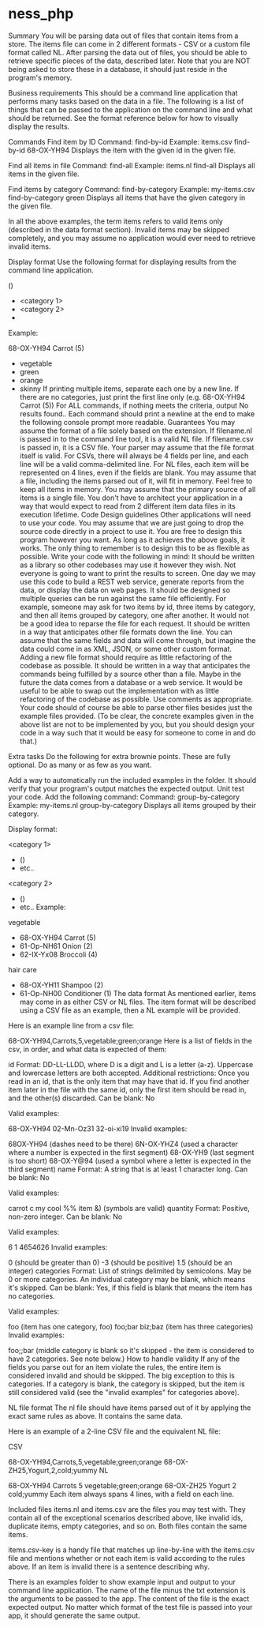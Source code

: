 # ness_php
Summary
You will be parsing data out of files that contain items from a store. The items file can come in 2 different formats - CSV or a custom file format called NL. After parsing the data out of files, you should be able to retrieve specific pieces of the data, described later. Note that you are NOT being asked to store these in a database, it should just reside in the program's memory.

Business requirements
This should be a command line application that performs many tasks based on the data in a file. The following is a list of things that can be passed to the application on the command line and what should be returned. See the format reference below for how to visually display the results.

Commands
Find item by ID
Command: <file> find-by-id <id>
Example: items.csv find-by-id 68-OX-YH94
Displays the item with the given id in the given file.

Find all items in file
Command: <file> find-all
Example: items.nl find-all
Displays all items in the given file.

Find items by category
Command: <file> find-by-category <category>
Example: my-items.csv find-by-category green
Displays all items that have the given category in the given file.

In all the above examples, the term items refers to valid items only (described in the data format section). Invalid items may be skipped completely, and you may assume no application would ever need to retrieve invalid items.

Display format
Use the following format for displaying results from the command line application.

<id> <name> (<quantity>)
- <category 1>
- <category 2>
- <category n...>
Example:

68-OX-YH94 Carrot (5)
- vegetable
- green
- orange
- skinny
If printing multiple items, separate each one by a new line.
If there are no categories, just print the first line only (e.g.	68-OX-YH94 Carrot (5))
For ALL commands, if nothing meets the criteria, output No results found..
Each command should print a newline at the end to make the following console prompt more readable.
Guarantees
You may assume the format of a file solely based on the extension. If filename.nl is passed in to the command line tool, it is a valid NL file. If filename.csv is passed in, it is a CSV file.
Your parser may assume that the file format itself is valid. For CSVs, there will always be 4 fields per line, and each line will be a valid comma-delimited line. For NL files, each item will be represented on 4 lines, even if the fields are blank.
You may assume that a file, including the items parsed out of it, will fit in memory. Feel free to keep all items in memory.
You may assume that the primary source of all items is a single file. You don't have to architect your application in a way that would expect to read from 2 different item data files in its execution lifetime.
Code Design guidelines
Other applications will need to use your code. You may assume that we are just going to drop the source code directly in a project to use it.
You are free to design this program however you want. As long as it achieves the above goals, it works. The only thing to remember is to design this to be as flexible as possible. Write your code with the following in mind:
It should be written as a library so other codebases may use it however they wish. Not everyone is going to want to print the results to screen. One day we may use this code to build a REST web service, generate reports from the data, or display the data on web pages.
It should be designed so multiple queries can be run against the same file efficiently. For example, someone may ask for two items by id, three items by category, and then all items grouped by category, one after another. It would not be a good idea to reparse the file for each request.
It should be written in a way that anticipates other file formats down the line. You can assume that the same fields and data will come through, but imagine the data could come in as XML, JSON, or some other custom format. Adding a new file format should require as little refactoring of the codebase as possible.
It should be written in a way that anticipates the commands being fulfilled by a source other than a file. Maybe in the future the data comes from a database or a web service. It would be useful to be able to swap out the implementation with as little refactoring of the codebase as possible.
Use comments as appropriate.
Your code should of course be able to parse other files besides just the example files provided.
(To be clear, the concrete examples given in the above list are not to be implemented by you, but you should design your code in a way such that it would be easy for someone to come in and do that.)

Extra tasks
Do the following for extra brownie points. These are fully optional. Do as many or as few as you want.

Add a way to automatically run the included examples in the folder. It should verify that your program's output matches the expected output.
Unit test your code.
Add the following command:
Command: <file> group-by-category
Example: my-items.nl group-by-category
Displays all items grouped by their category.

Display format:

<category 1>
- <id> <name> (<quantity>)
- etc..

<category 2>
- <id> <name> (<quantity>)
- etc..
Example:

vegetable
- 68-OX-YH94 Carrot (5)
- 61-Op-NH61 Onion (2)
- 62-IX-Yx08 Broccoli (4)

hair care
- 68-OX-YH11 Shampoo (2)
- 61-Op-NH00 Conditioner (1)
The data format
As mentioned earlier, items may come in as either CSV or NL files. The item format will be described using a CSV file as an example, then a NL example will be provided.

Here is an example line from a csv file:

68-OX-YH94,Carrots,5,vegetable;green;orange
Here is a list of fields in the csv, in order, and what data is expected of them:

id
Format: DD-LL-LLDD, where D is a digit and L is a letter (a-z). Uppercase and lowercase letters are both accepted.
Additional restrictions: Once you read in an id, that is the only item that may have that id. If you find another item later in the file with the same id, only the first item should be read in, and the other(s) discarded.
Can be blank: No

Valid examples:

68-OX-YH94
02-Mn-Oz31
32-oi-xi19
Invalid examples:

68OX-YH94 (dashes need to be there)
6N-OX-YHZ4 (used a character where a number is expected in the first segment)
68-OX-YH9 (last segment is too short)
68-OX-Y@94 (used a symbol where a letter is expected in the third segment)
name
Format: A string that is at least 1 character long.
Can be blank: No

Valid examples:

carrot
c
my cool %% item &) (symbols are valid)
quantity
Format: Positive, non-zero integer. 
Can be blank: No

Valid examples:

6
1
4654626
Invalid examples:

0 (should be greater than 0)
-3 (should be positive)
1.5 (should be an integer)
categories
Format: List of strings delimited by semicolons. May be 0 or more categories. An individual category may be blank, which means it's skipped.
Can be blank: Yes, if this field is blank that means the item has no categories.

Valid examples:

foo (item has one category, foo)
foo;bar biz;baz (item has three categories)
Invalid examples:

foo;;bar (middle category is blank so it's skipped - the item is considered to have 2 categories. See note below.)
How to handle validity
If any of the fields you parse out for an item violate the rules, the entire item is considered invalid and should be skipped. The big exception to this is categories. If a category is blank, the category is skipped, but the item is still considered valid (see the "invalid examples" for categories above).

NL file format
The nl file should have items parsed out of it by applying the exact same rules as above. It contains the same data.

Here is an example of a 2-line CSV file and the equivalent NL file:

CSV

68-OX-YH94,Carrots,5,vegetable;green;orange
68-OX-ZH25,Yogurt,2,cold;yummy
NL

68-OX-YH94
Carrots
5
vegetable;green;orange
68-OX-ZH25
Yogurt
2
cold;yummy
Each item always spans 4 lines, with a field on each line.

Included files
items.nl and items.csv are the files you may test with. They contain all of the exceptional scenarios described above, like invalid ids, duplicate items, empty categories, and so on. Both files contain the same items.

items.csv-key is a handy file that matches up line-by-line with the items.csv file and mentions whether or not each item is valid according to the rules above. If an item is invalid there is a sentence describing why.

There is an examples folder to show example input and output to your command line application. The name of the file minus the txt extension is the arguments to be passed to the app. The content of the file is the exact expected output. No matter which format of the test file is passed into your app, it should generate the same output.
